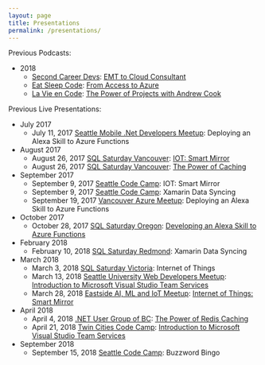```yaml
---
layout: page
title: Presentations
permalink: /presentations/
---
```


Previous Podcasts:
* 2018
  * [Second Career Devs](https://secondcareerdevs.com/): [EMT to Cloud Consultant](https://secondcareerdevs.com/episodes/andrew-cook)
  * [Eat Sleep Code](https://developer.telerik.com/community/eat-sleep-code/): [From Access to Azure](https://www.telerik.com/blogs/from-access-to-azure)
  * [La Vie en Code](https://www.lavieencode.net/podcast/): [The Power of Projects with Andrew Cook](https://www.lavieencode.net/podcast/027-power-of-projects-with-andrew-cook)
 

Previous Live Presentations:
* July 2017
  * July 11, 2017 [Seattle Mobile .Net Developers Meetup](https://www.meetup.com/SeattleMobileDevelopers/): Deploying an Alexa Skill to Azure Functions
* August 2017
  * August 26, 2017 [SQL Saturday Vancouver](https://www.sqlsaturday.com/635/Sessions/Schedule.aspx): [IOT: Smart Mirror](https://www.sqlsaturday.com/635/Sessions/Details.aspx?sid=67230)
  * August 26, 2017 [SQL Saturday Vancouver](https://www.sqlsaturday.com/635/Sessions/Schedule.aspx): [The Power of Caching](https://www.sqlsaturday.com/635/Sessions/Details.aspx?sid=67232)
* September 2017
  * September 9, 2017 [Seattle Code Camp](https://seattle.codecamp.us/): IOT: Smart Mirror
  * September 9, 2017 [Seattle Code Camp](https://seattle.codecamp.us/): Xamarin Data Syncing
  * September 19, 2017 [Vancouver Azure Meetup](https://www.meetup.com/VancouverAzure/events/242779404/): Deploying an Alexa Skill to Azure Functions
* October 2017
  * October 28, 2017 [SQL Saturday Oregon](https://www.sqlsaturday.com/686/EventHome.aspx): [Developing an Alexa Skill to Azure Functions](https://www.sqlsaturday.com/686/Sessions/Details.aspx?sid=70177)
* February 2018
  * February 10, 2018 [SQL Saturday Redmond](https://www.sqlsaturday.com/696/eventhome.aspx): Xamarin Data Syncing
* March 2018
  * March 3, 2018 [SQL Saturday Victoria](https://www.sqlsaturday.com/725/EventHome.aspx): Internet of Things
  * March 13, 2018 [Seattle University Web Developers Meetup](https://www.meetup.com/Seattle-University-Web-Developers-Meetup): [Introduction to Microsoft Visual Studio Team Services](https://www.meetup.com/Seattle-University-Web-Developers-Meetup/events/239490864/)
  * March 28, 2018 [Eastside AI, ML and IoT Meetup](https://www.meetup.com/Eastside-AI-ML-Meetup/): [Internet of Things: Smart Mirror](https://www.meetup.com/Eastside-AI-ML-Meetup/events/mjshgpyxfblc/)
* April 2018
  * April 4, 2018 [.NET User Group of BC](https://www.meetup.com/NET-User-Group-of-BC/): [The Power of Redis Caching](https://www.meetup.com/NET-User-Group-of-BC/events/249235159/)
  * April 21, 2018 [Twin Cities Code Camp](https://twincitiescodecamp.com/#/home): [Introduction to Microsoft Visual Studio Team Services](https://twincitiescodecamp.com/#/talks/929)
* September 2018
  * September 15, 2018 [Seattle Code Camp](https://seattle.codecamp.us/): Buzzword Bingo
